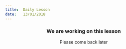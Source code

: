 ```yaml
---
title:  Daily Lesson
date:   13/01/2018
---
```


### <center>We are working on this lesson</center>
<center>Please come back later</center>